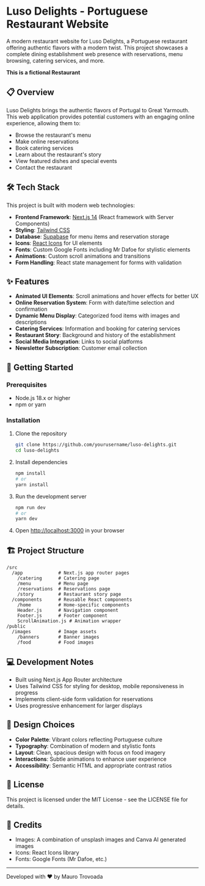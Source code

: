 # Luso Delights - Portuguese Restaurant Website

A modern restaurant website for Luso Delights, a Portuguese restaurant offering authentic flavors with a modern twist. This project showcases a complete dining establishment web presence with reservations, menu browsing, catering services, and more.

**This is a fictional Restaurant**

## 📋 Overview

Luso Delights brings the authentic flavors of Portugal to Great Yarmouth. This web application provides potential customers with an engaging online experience, allowing them to:

- Browse the restaurant's menu
- Make online reservations
- Book catering services
- Learn about the restaurant's story
- View featured dishes and special events
- Contact the restaurant

## 🛠️ Tech Stack

This project is built with modern web technologies:

- **Frontend Framework**: [Next.js 14](https://nextjs.org/) (React framework with Server Components)
- **Styling**: [Tailwind CSS](https://tailwindcss.com/)
- **Database**: [Supabase](https://supabase.com/) for menu items and reservation storage
- **Icons**: [React Icons](https://react-icons.github.io/react-icons/) for UI elements
- **Fonts**: Custom Google Fonts including Mr Dafoe for stylistic elements
- **Animations**: Custom scroll animations and transitions
- **Form Handling**: React state management for forms with validation

## ✨ Features

- **Animated UI Elements**: Scroll animations and hover effects for better UX
- **Online Reservation System**: Form with date/time selection and confirmation
- **Dynamic Menu Display**: Categorized food items with images and descriptions
- **Catering Services**: Information and booking for catering services
- **Restaurant Story**: Background and history of the establishment
- **Social Media Integration**: Links to social platforms
- **Newsletter Subscription**: Customer email collection

## 🚀 Getting Started

### Prerequisites

- Node.js 18.x or higher
- npm or yarn

### Installation

1. Clone the repository
   ```bash
   git clone https://github.com/yourusername/luso-delights.git
   cd luso-delights

2. Install dependencies
   ```bash
   npm install
   # or
   yarn install
   ```

3. Run the development server
   ```bash
   npm run dev
   # or
   yarn dev
   ```

4. Open [http://localhost:3000](http://localhost:3000) in your browser

## 🏗️ Project Structure
```
/src
  /app             # Next.js app router pages
    /catering      # Catering page
    /menu          # Menu page
    /reservations  # Reservations page
    /story         # Restaurant story page
  /components      # Reusable React components
    /home          # Home-specific components
    Header.js      # Navigation component
    Footer.js      # Footer component
    ScrollAnimation.js # Animation wrapper
/public
  /images          # Image assets
    /banners       # Banner images
    /food          # Food images
```

## 💻 Development Notes
- Built using Next.js App Router architecture
- Uses Tailwind CSS for styling for desktop, mobile reponsiveness in progress
- Implements client-side form validation for reservations
- Uses progressive enhancement for larger displays

## 🎨 Design Choices
- **Color Palette**: Vibrant colors reflecting Portuguese culture
- **Typography**: Combination of modern and stylistic fonts
- **Layout**: Clean, spacious design with focus on food imagery
- **Interactions**: Subtle animations to enhance user experience
- **Accessibility**: Semantic HTML and appropriate contrast ratios

## 📝 License
This project is licensed under the MIT License - see the LICENSE file for details.

## 🙏 Credits
- Images: A combination of unsplash images and Canva AI generated images
- Icons: React Icons library
- Fonts: Google Fonts (Mr Dafoe, etc.)

---

Developed with ❤️ by Mauro Trovoada
